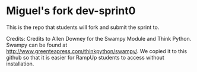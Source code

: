 Miguel's fork
dev-sprint0
=======

This is the repo that students will fork and submit the sprint to.

Credits:
Credits to Allen Downey for the Swampy Module and Think Python. Swampy can be found at http://www.greenteapress.com/thinkpython/swampy/. We copied it to this github so that it is easier for RampUp students to access without installation.
